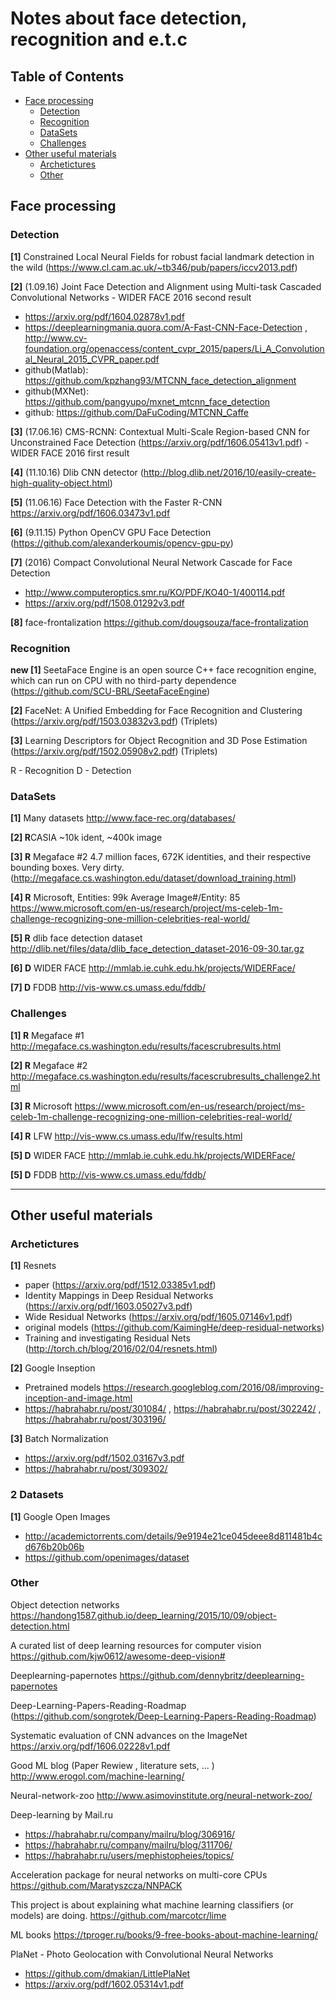 # Notes about face detection, recognition and e.t.c

## Table of Contents
- [Face processing](#face-processing)
  - [Detection](#detection)
  - [Recognition](#recognition)
  - [DataSets](#dataSets)
  - [Challenges](#challenges)
- [Other useful materials](#Other-useful-materials)
  - [Archetictures](#archetictures)
  - [Other](#other)

## Face processing

### Detection
**[1]** Constrained Local Neural Fields for robust facial landmark detection in the wild (https://www.cl.cam.ac.uk/~tb346/pub/papers/iccv2013.pdf)

**[2]** (1.09.16) Joint Face Detection and Alignment using Multi-task Cascaded Convolutional Networks - WIDER FACE 2016 second result

 - https://arxiv.org/pdf/1604.02878v1.pdf
 - https://deeplearningmania.quora.com/A-Fast-CNN-Face-Detection , http://www.cv-foundation.org/openaccess/content_cvpr_2015/papers/Li_A_Convolutional_Neural_2015_CVPR_paper.pdf
 - github(Matlab): https://github.com/kpzhang93/MTCNN_face_detection_alignment
 - github(MXNet): https://github.com/pangyupo/mxnet_mtcnn_face_detection
 - github: https://github.com/DaFuCoding/MTCNN_Caffe

**[3]** (17.06.16) CMS-RCNN: Contextual Multi-Scale Region-based CNN for Unconstrained Face Detection (https://arxiv.org/pdf/1606.05413v1.pdf) - WIDER FACE 2016 first result

**[4]** (11.10.16) Dlib CNN detector (http://blog.dlib.net/2016/10/easily-create-high-quality-object.html)

**[5]** (11.06.16) Face Detection with the Faster R-CNN https://arxiv.org/pdf/1606.03473v1.pdf

**[6]** (9.11.15) Python OpenCV GPU Face Detection (https://github.com/alexanderkoumis/opencv-gpu-py)

**[7]** (2016) Compact Convolutional Neural Network Cascade for Face Detection
 - http://www.computeroptics.smr.ru/KO/PDF/KO40-1/400114.pdf
 - https://arxiv.org/pdf/1508.01292v3.pdf

**[8]** face-frontalization https://github.com/dougsouza/face-frontalization

### Recognition

**new [1]** SeetaFace Engine is an open source C++ face recognition engine, which can run on CPU with no third-party dependence (https://github.com/SCU-BRL/SeetaFaceEngine)

**[2]** FaceNet: A Unified Embedding for Face Recognition and Clustering (https://arxiv.org/pdf/1503.03832v3.pdf) (Triplets)

**[3]** Learning Descriptors for Object Recognition and 3D Pose Estimation (https://arxiv.org/pdf/1502.05908v2.pdf) (Triplets)

R - Recognition
D - Detection

### DataSets
**[1]** Many datasets http://www.face-rec.org/databases/

**[2] R**CASIA ~10k ident, ~400k image 

**[3] R** Megaface #2 4.7 million faces, 672K identities, and their respective bounding boxes. Very dirty. (http://megaface.cs.washington.edu/dataset/download_training.html) 

**[4] R** Microsoft, Entities: 99k   Average Image#/Entity: 85
https://www.microsoft.com/en-us/research/project/ms-celeb-1m-challenge-recognizing-one-million-celebrities-real-world/

**[5] R** dlib face detection dataset http://dlib.net/files/data/dlib_face_detection_dataset-2016-09-30.tar.gz

**[6] D** WIDER FACE http://mmlab.ie.cuhk.edu.hk/projects/WIDERFace/

**[7] D** FDDB http://vis-www.cs.umass.edu/fddb/

### Challenges

**[1] R** Megaface #1 http://megaface.cs.washington.edu/results/facescrubresults.html 

**[2] R** Megaface #2 http://megaface.cs.washington.edu/results/facescrubresults_challenge2.html

**[3] R** Microsoft https://www.microsoft.com/en-us/research/project/ms-celeb-1m-challenge-recognizing-one-million-celebrities-real-world/

**[4] R** LFW http://vis-www.cs.umass.edu/lfw/results.html

**[5] D** WIDER FACE http://mmlab.ie.cuhk.edu.hk/projects/WIDERFace/

**[5] D** FDDB http://vis-www.cs.umass.edu/fddb/

---------------------------------------
## Other useful materials

### Archetictures
**[1]** Resnets
 - paper (https://arxiv.org/pdf/1512.03385v1.pdf)
 - Identity Mappings in Deep Residual Networks (https://arxiv.org/pdf/1603.05027v3.pdf)
 - Wide Residual Networks (https://arxiv.org/pdf/1605.07146v1.pdf) 
 - original models (https://github.com/KaimingHe/deep-residual-networks)
 - Training and investigating Residual Nets (http://torch.ch/blog/2016/02/04/resnets.html)

**[2]** Google Inseption
 - Pretrained models https://research.googleblog.com/2016/08/improving-inception-and-image.html
 - https://habrahabr.ru/post/301084/ , https://habrahabr.ru/post/302242/ , https://habrahabr.ru/post/303196/

**[3]** Batch Normalization 
 - https://arxiv.org/pdf/1502.03167v3.pdf
 - https://habrahabr.ru/post/309302/


### 2 Datasets
**[1]** Google Open Images	
 - http://academictorrents.com/details/9e9194e21ce045deee8d811481b4cd676b20b06b
 - https://github.com/openimages/dataset




### Other

 Object detection networks https://handong1587.github.io/deep_learning/2015/10/09/object-detection.html

 A curated list of deep learning resources for computer vision https://github.com/kjw0612/awesome-deep-vision#

 Deeplearning-papernotes https://github.com/dennybritz/deeplearning-papernotes

 Deep-Learning-Papers-Reading-Roadmap (https://github.com/songrotek/Deep-Learning-Papers-Reading-Roadmap)


 Systematic evaluation of CNN advances on the ImageNet https://arxiv.org/pdf/1606.02228v1.pdf

 Good ML blog (Paper Rewiew , literature sets, ... ) http://www.erogol.com/machine-learning/

 Neural-network-zoo http://www.asimovinstitute.org/neural-network-zoo/

 Deep-learning by Mail.ru 
  - https://habrahabr.ru/company/mailru/blog/306916/ 
  - https://habrahabr.ru/company/mailru/blog/311706/
  - https://habrahabr.ru/users/mephistopheies/topics/

 Acceleration package for neural networks on multi-core CPUs https://github.com/Maratyszcza/NNPACK

 This project is about explaining what machine learning classifiers (or models) are doing. https://github.com/marcotcr/lime

 ML books https://tproger.ru/books/9-free-books-about-machine-learning/

 PlaNet - Photo Geolocation with Convolutional Neural Networks 
 - https://github.com/dmakian/LittlePlaNet
 - https://arxiv.org/pdf/1602.05314v1.pdf